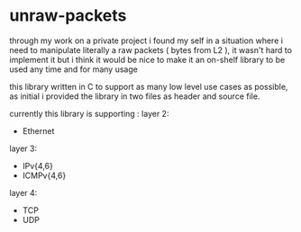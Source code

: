 # unraw-packets
through my work on a private project i found my self in a situation where i need to manipulate literally a raw packets ( bytes from L2 ), it wasn't hard to implement it but i think it would be nice to make it an on-shelf library to be used any time and for many usage

this library written in C to support as many low level use cases as possible, as initial i provided the library in two files as header and source file.

currently this library is supporting :
layer 2:
- Ethernet

layer 3:
- IPv{4,6}
- ICMPv{4,6}

layer 4:
- TCP
- UDP
